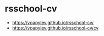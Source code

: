 # rsschool-cv

- https://vpapylev.github.io/rsschool-cv/
- https://vpapylev.github.io/rsschool-cv/cv
